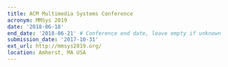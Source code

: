 ```yaml
---
title: ACM Multimedia Systems Conference
acronym: MMSys 2019
date: '2018-06-18'
end_date: '2018-06-21' # Conference end date, leave empty if unknown
submission_date: '2017-10-31'
ext_url: http://mmsys2019.org/
location: Amherst, MA USA
---
```


